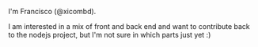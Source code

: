 I'm Francisco (@xicombd).

I am interested in a mix of front and back end and want to contribute back to the nodejs project, but I'm not sure in which parts just yet :)
